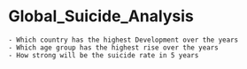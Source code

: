 # Global_Suicide_Analysis

    - Which country has the highest Development over the years
    - Which age group has the highest rise over the years
    - How strong will be the suicide rate in 5 years
